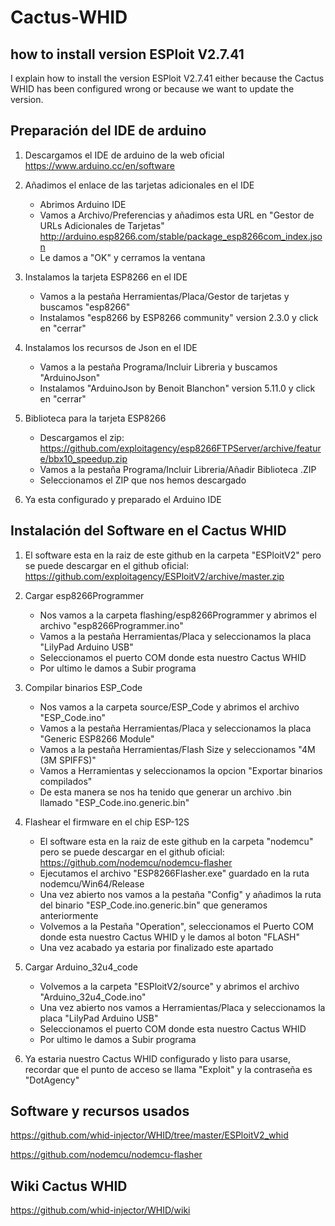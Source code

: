 # Cactus-WHID
## how to install version ESPloit V2.7.41 
I explain how to install the version ESPloit V2.7.41 either because the Cactus WHID has been configured wrong or because we want to update the version. 

## Preparación del IDE de arduino
1. Descargamos el IDE de arduino de la web oficial https://www.arduino.cc/en/software

2. Añadimos el enlace de las tarjetas adicionales en el IDE
   - Abrimos Arduino IDE
   - Vamos a Archivo/Preferencias y añadimos esta URL en "Gestor de URLs Adicionales de Tarjetas" http://arduino.esp8266.com/stable/package_esp8266com_index.json
   - Le damos a "OK" y cerramos la ventana

3. Instalamos la tarjeta ESP8266 en el IDE
   - Vamos a la pestaña Herramientas/Placa/Gestor de tarjetas y buscamos "esp8266"
   - Instalamos "esp8266 by ESP8266 community" version 2.3.0 y click en "cerrar"

4. Instalamos los recursos de Json en el IDE
   - Vamos a la pestaña Programa/Incluir Libreria y buscamos "ArduinoJson"
   - Instalamos "ArduinoJson by Benoit Blanchon" version 5.11.0 y click en "cerrar"

5. Biblioteca para la tarjeta ESP8266
   - Descargamos el zip: https://github.com/exploitagency/esp8266FTPServer/archive/feature/bbx10_speedup.zip
   - Vamos a la pestaña Programa/Incluir Libreria/Añadir Biblioteca .ZIP
   - Seleccionamos el ZIP que nos hemos descargado

6. Ya esta configurado y preparado el Arduino IDE


## Instalación del Software en el Cactus WHID
1. El software esta en la raiz de este github en la carpeta "ESPloitV2" pero se puede descargar en el github oficial: https://github.com/exploitagency/ESPloitV2/archive/master.zip

2. Cargar esp8266Programmer
   - Nos vamos a la carpeta flashing/esp8266Programmer y abrimos el archivo "esp8266Programmer.ino"
   - Vamos a la pestaña Herramientas/Placa y seleccionamos la placa "LilyPad Arduino USB"
   - Seleccionamos el puerto COM donde esta nuestro Cactus WHID
   - Por ultimo le damos a Subir programa
   
3. Compilar binarios ESP_Code
   - Nos vamos a la carpeta source/ESP_Code y abrimos el archivo "ESP_Code.ino"
   - Vamos a la pestaña Herramientas/Placa y seleccionamos la placa  "Generic ESP8266 Module"
   - Vamos a la pestaña Herramientas/Flash Size y seleccionamos  "4M (3M SPIFFS)"
   - Vamos a Herramientas y seleccionamos la opcion "Exportar binarios compilados"
   - De esta manera se nos ha tenido que generar un archivo .bin llamado "ESP_Code.ino.generic.bin"

4. Flashear el firmware en el chip ESP-12S
   - El software esta en la raiz de este github en la carpeta "nodemcu" pero se puede descargar en el github oficial: https://github.com/nodemcu/nodemcu-flasher
   - Ejecutamos el archivo "ESP8266Flasher.exe" guardado en la ruta nodemcu/Win64/Release
   - Una vez abierto nos vamos a la pestaña "Config" y añadimos la ruta del binario "ESP_Code.ino.generic.bin" que generamos anteriormente
   - Volvemos a la Pestaña "Operation", seleccionamos el Puerto COM donde esta nuestro Cactus WHID y le damos al boton "FLASH"
   - Una vez acabado ya estaria por finalizado este apartado
  
5. Cargar Arduino_32u4_code 
   - Volvemos a la carpeta "ESPloitV2/source" y abrimos el archivo "Arduino_32u4_Code.ino"
   - Una vez abierto nos vamos a Herramientas/Placa y seleccionamos la placa "LilyPad Arduino USB"
   - Seleccionamos el puerto COM donde esta nuestro Cactus WHID
   - Por ultimo le damos a Subir programa
   
6. Ya estaria nuestro Cactus WHID configurado y listo para usarse, recordar que el punto de acceso se llama "Exploit" y la contraseña es "DotAgency"

## Software y recursos usados
https://github.com/whid-injector/WHID/tree/master/ESPloitV2_whid

https://github.com/nodemcu/nodemcu-flasher

## Wiki Cactus WHID
https://github.com/whid-injector/WHID/wiki


